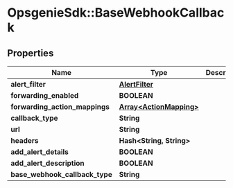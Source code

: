 # OpsgenieSdk::BaseWebhookCallback

## Properties
Name | Type | Description | Notes
------------ | ------------- | ------------- | -------------
**alert_filter** | [**AlertFilter**](AlertFilter.md) |  | [optional] 
**forwarding_enabled** | **BOOLEAN** |  | [optional] 
**forwarding_action_mappings** | [**Array&lt;ActionMapping&gt;**](ActionMapping.md) |  | [optional] 
**callback_type** | **String** |  | [optional] 
**url** | **String** |  | [optional] 
**headers** | **Hash&lt;String, String&gt;** |  | [optional] 
**add_alert_details** | **BOOLEAN** |  | [optional] 
**add_alert_description** | **BOOLEAN** |  | [optional] 
**base_webhook_callback_type** | **String** |  | [optional] 


